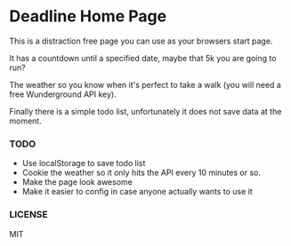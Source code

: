 Deadline Home Page
============================

This is a distraction free page you can use as your browsers start page.

It has a countdown until a specified date, maybe that 5k you are going to run?

The weather so you know when it's perfect to take a walk (you will need a free Wunderground API key).

Finally there is a simple todo list, unfortunately it does not save data at the moment.

### TODO


- Use localStorage to save todo list
- Cookie the weather so it only hits the API every 10 minutes or so.
- Make the page look awesome
- Make it easier to config in case anyone actually wants to use it

### LICENSE

MIT
